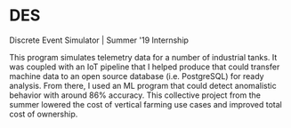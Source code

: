 # DES
Discrete Event Simulator | Summer '19 Internship

This program simulates telemetry data for a number of industrial tanks. It was coupled with an IoT pipeline that 
I helped produce that could transfer machine data to an open source database (i.e. PostgreSQL) for ready analysis. From there, I used an ML program
that could detect anomalistic behavior with around 86% accuracy. This collective project from the summer lowered the cost of
vertical farming use cases and improved total cost of ownership. 
